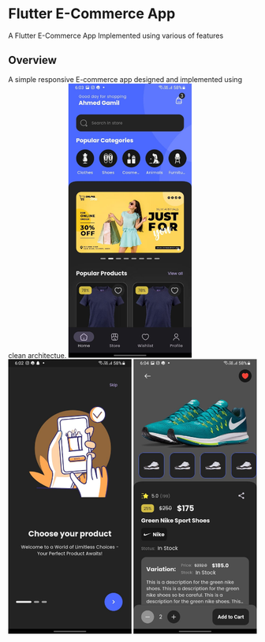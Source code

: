 # Flutter E-Commerce App

A Flutter E-Commerce App Implemented using various of features 

## Overview
A simple responsive E-commerce app designed and implemented using clean architectue. 
<img src="screenshots/home.jpg" alt="home" width="250"/>
<img src="screenshots/onboarding1.jpg" alt="onboarding" width="250"/>
<img src="screenshots/product_details.jpg" alt="details" width="250"/>
